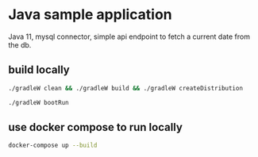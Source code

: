 # Java sample application
Java 11, mysql connector, simple api endpoint to fetch a current date from the db.

## build locally

```bash
./gradleW clean && ./gradleW build && ./gradleW createDistribution
```

```bash
./gradleW bootRun
```



## use docker compose to run locally

```bash
docker-compose up --build
```
